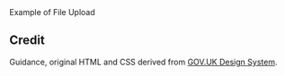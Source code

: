 <ExampleContainer>
    <ExampleHeading>Example of File Upload</ExampleHeading>
    <Example>
        <FileUpload />
        <FileUploadWithErrorMessage />
    </Example>
</ExampleContainer>

## Credit

Guidance, original HTML and CSS derived from [GOV.UK Design System](https://github.com/alphagov/govuk-frontend).
